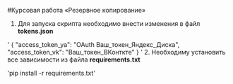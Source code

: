 #Курсовая работа «Резервное копирование»

1. Для запуска скрипта необходимо внести изменения в файл **tokens.json**

'
{
"access_token_ya": "OAuth Ваш_токен_Яндекс_Диска", 
"access_token_vk": "Ваш_токен_ВКонткте"
}
'
2. Необходиму установить все зависимости из файла **requirements.txt**

'pip install -r requirements.txt'
